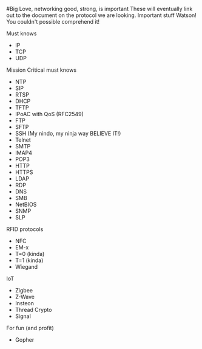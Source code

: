 #Big Love, networking good, strong, is important
These will eventually link out to the document on the protocol we are looking. Important stuff Watson! You couldn't possible comprehend it!

Must knows
  - IP
  - TCP
  - UDP
  
Mission Critical must knows
  - NTP
  - SIP
  - RTSP
  - DHCP
  - TFTP
  - IPoAC with QoS (RFC2549)
  - FTP
  - SFTP
  - SSH (My nindo, my ninja way BELIEVE IT!)
  - Telnet
  - SMTP
  - IMAP4
  - POP3
  - HTTP
  - HTTPS
  - LDAP
  - RDP
  - DNS
  - SMB
  - NetBIOS
  - SNMP
  - SLP
  
RFID protocols
  - NFC
  - EM-x
  - T=0 (kinda)
  - T=1 (kinda)
  - Wiegand
  
IoT
  - Zigbee
  - Z-Wave
  - Insteon
  - Thread
Crypto
  - Signal
  
For fun (and profit)
  - Gopher

